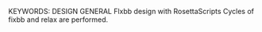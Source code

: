 KEYWORDS: DESIGN GENERAL
Flxbb design with RosettaScripts
Cycles of fixbb and relax are performed.

